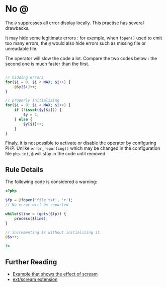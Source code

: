 <!-- Good Practices -->
# No @

The `@` suppresses all error display locally. This practise has several drawbacks.

It may hide some legitimate errors : for exemple, when `fopen()` used to emit too many errors, the `@` would also hide errors such as missing file or unreadable file. 

The operator will slow the code a lot. Compare the two codes below : the second one is much faster than the first. 

```php

// hidding errors
for($i = 0; $i < MAX; $i++) {
    @$y[$i]++;
}

// properly initializing 
for($i = 0; $i < MAX; $i++) {
    if (!isset($y[$i])) {
        $y = 1;
    } else {
        $y[$i]++;
    }
}

```


Finaly, it is not possible to activate or disable the operator by configuring PHP. Unlike `error_reporting()` which may be changed in the configuration file `php.ini`, `@` will stay in the code until removed. 

## Rule Details

The following code is considered a warning:

```php
<?php

$fp = @fopen('file.txt', 'r');
// No error will be reported

while($line = fgets($fp)) {
	process($line);
}

// incrementing $s without initializing it.
@$s++;

?>
```

<!--
## When Not To Use It
Never

-->
## Further Reading 

* [Example that shows the effect of scream](http://php.net/manual/en/scream.examples-simple.php)
* [ext/scream extension](http://pecl.php.net/package/scream)

